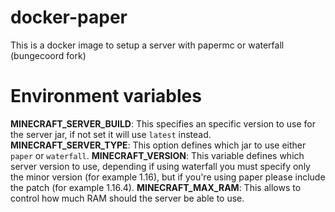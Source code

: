 # docker-paper
This is a docker image to setup a server with papermc or waterfall (bungecoord fork)

# Environment variables
**MINECRAFT_SERVER_BUILD**: This specifies an specific version to use for the server jar, if not set it will use `latest` instead.
**MINECRAFT_SERVER_TYPE**: This option defines which jar to use either `paper` or `waterfall`.
**MINECRAFT_VERSION**: This variable defines which server version to use, depending if using waterfall you must specify only the minor version (for example 1.16), but if you're using paper please include the patch (for example 1.16.4).
**MINECRAFT_MAX_RAM**: This allows to control how much RAM should the server be able to use.